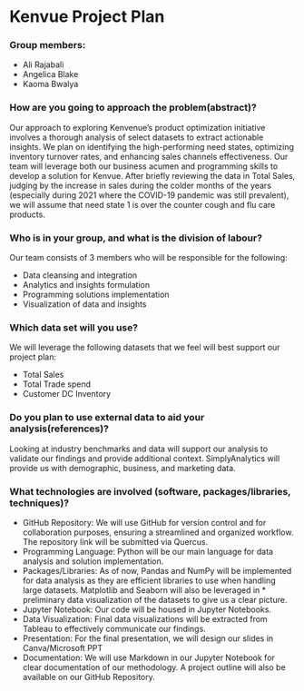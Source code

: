 # Kenvue Project Plan

### Group members:
* Ali Rajabali
* Angelica Blake
* Kaoma Bwalya

### How are you going to approach the problem(abstract)?
Our approach to exploring Kenvenue’s product optimization initiative involves a thorough analysis of select datasets to extract actionable insights. We plan on identifying the high-performing need states, optimizing inventory turnover rates, and enhancing sales channels effectiveness. Our team will leverage both our business acumen and programming skills to develop a solution for Kenvue. 
After briefly reviewing the data in Total Sales, judging by the increase in sales during the colder months of the years (especially during 2021 where the COVID-19 pandemic was still prevalent), we will assume that need state 1 is over the counter cough and flu care products. 

### Who is in your group, and what is the division of labour?
Our team consists of 3 members who will be responsible for the following: 
* Data cleansing and integration
* Analytics and insights formulation
* Programming solutions implementation
* Visualization of data and insights 

### Which data set will you use?
We will leverage the following datasets that we feel will best support our project plan: 
* Total Sales
* Total Trade spend
* Customer DC Inventory

### Do you plan to use external data to aid your analysis(references)?
Looking at industry benchmarks and data will support our analysis to validate our findings and provide additional context. SimplyAnalytics will provide us with demographic, business, and marketing data. 

### What technologies are involved (software, packages/libraries, techniques)?
* GitHub Repository: We will use GitHub for version control and for collaboration purposes, ensuring a streamlined and organized workflow. The repository link will be submitted via Quercus. 
* Programming Language: Python will be our main language for data analysis and solution implementation. 
* Packages/Libraries: As of now, Pandas and NumPy will be implemented for data analysis as they are efficient libraries to use when handling large datasets. Matplotlib and Seaborn will also be leveraged in * preliminary data visualization of the datasets to give us a clear picture. 
* Jupyter Notebook: Our code will be housed in Jupyter Notebooks.
* Data Visualization: Final data visualizations will be extracted from Tableau to effectively communicate our findings. 
* Presentation: For the final presentation, we will design our slides in Canva/Microsoft PPT
* Documentation: We will use Markdown in our Jupyter Notebook for clear documentation of our methodology. A project outline will also be available on our GitHub Repository. 


